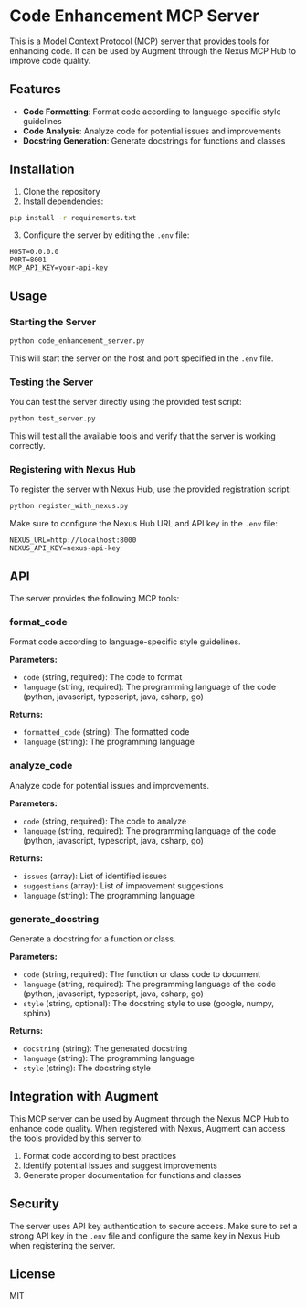 # Code Enhancement MCP Server

This is a Model Context Protocol (MCP) server that provides tools for enhancing code. It can be used by Augment through the Nexus MCP Hub to improve code quality.

## Features

- **Code Formatting**: Format code according to language-specific style guidelines
- **Code Analysis**: Analyze code for potential issues and improvements
- **Docstring Generation**: Generate docstrings for functions and classes

## Installation

1. Clone the repository
2. Install dependencies:

```bash
pip install -r requirements.txt
```

3. Configure the server by editing the `.env` file:

```
HOST=0.0.0.0
PORT=8001
MCP_API_KEY=your-api-key
```

## Usage

### Starting the Server

```bash
python code_enhancement_server.py
```

This will start the server on the host and port specified in the `.env` file.

### Testing the Server

You can test the server directly using the provided test script:

```bash
python test_server.py
```

This will test all the available tools and verify that the server is working correctly.

### Registering with Nexus Hub

To register the server with Nexus Hub, use the provided registration script:

```bash
python register_with_nexus.py
```

Make sure to configure the Nexus Hub URL and API key in the `.env` file:

```
NEXUS_URL=http://localhost:8000
NEXUS_API_KEY=nexus-api-key
```

## API

The server provides the following MCP tools:

### format_code

Format code according to language-specific style guidelines.

**Parameters:**
- `code` (string, required): The code to format
- `language` (string, required): The programming language of the code (python, javascript, typescript, java, csharp, go)

**Returns:**
- `formatted_code` (string): The formatted code
- `language` (string): The programming language

### analyze_code

Analyze code for potential issues and improvements.

**Parameters:**
- `code` (string, required): The code to analyze
- `language` (string, required): The programming language of the code (python, javascript, typescript, java, csharp, go)

**Returns:**
- `issues` (array): List of identified issues
- `suggestions` (array): List of improvement suggestions
- `language` (string): The programming language

### generate_docstring

Generate a docstring for a function or class.

**Parameters:**
- `code` (string, required): The function or class code to document
- `language` (string, required): The programming language of the code (python, javascript, typescript, java, csharp, go)
- `style` (string, optional): The docstring style to use (google, numpy, sphinx)

**Returns:**
- `docstring` (string): The generated docstring
- `language` (string): The programming language
- `style` (string): The docstring style

## Integration with Augment

This MCP server can be used by Augment through the Nexus MCP Hub to enhance code quality. When registered with Nexus, Augment can access the tools provided by this server to:

1. Format code according to best practices
2. Identify potential issues and suggest improvements
3. Generate proper documentation for functions and classes

## Security

The server uses API key authentication to secure access. Make sure to set a strong API key in the `.env` file and configure the same key in Nexus Hub when registering the server.

## License

MIT
